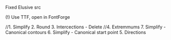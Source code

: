 Fixed Elusive src

(!) Use TTF, open in FontForge

//1. Simplify
2. Round
3. Intercections - Delete
//4. Extremmums
7. Simplify - Canonical contours
6. Simplify - Canonical start point
5. Directions


